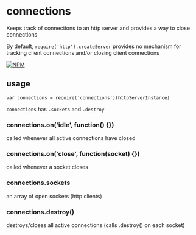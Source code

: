 # connections

Keeps track of connections to an http server and provides a way to close connections

By default, `require('http').createServer` provides no mechanism for tracking client connections and/or closing client connections

[![NPM](https://nodei.co/npm/connections.png)](https://nodei.co/npm/connections/)

## usage

```
var connections = require('connections')(httpServerInstance)
```

`connections` has `.sockets` and `.destroy`

### connections.on('idle', function() {})

called whenever all active connections have closed

### connections.on('close', function(socket) {})

called whenever a socket closes

### connections.sockets

an array of open sockets (http clients)

### connections.destroy()

destroys/closes all active connections (calls .destroy() on each socket)
